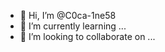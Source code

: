 - 👋 Hi, I’m @C0ca-1ne58
- 🌱 I’m currently learning ...
- 💞️ I’m looking to collaborate on ...


<!---
C0ca-1ne58/C0ca-1ne58 is a ✨ special ✨ repository because its `README.md` (this file) appears on your GitHub profile.
You can click the Preview link to take a look at your changes.
--->
